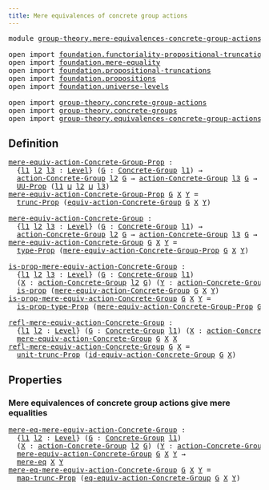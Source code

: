 ```yaml
---
title: Mere equivalences of concrete group actions
---
```


<pre class="Agda"><a id="69" class="Keyword">module</a> <a id="76" href="group-theory.mere-equivalences-concrete-group-actions.html" class="Module">group-theory.mere-equivalences-concrete-group-actions</a> <a id="130" class="Keyword">where</a>

<a id="137" class="Keyword">open</a> <a id="142" class="Keyword">import</a> <a id="149" href="foundation.functoriality-propositional-truncation.html" class="Module">foundation.functoriality-propositional-truncation</a>
<a id="199" class="Keyword">open</a> <a id="204" class="Keyword">import</a> <a id="211" href="foundation.mere-equality.html" class="Module">foundation.mere-equality</a>
<a id="236" class="Keyword">open</a> <a id="241" class="Keyword">import</a> <a id="248" href="foundation.propositional-truncations.html" class="Module">foundation.propositional-truncations</a>
<a id="285" class="Keyword">open</a> <a id="290" class="Keyword">import</a> <a id="297" href="foundation.propositions.html" class="Module">foundation.propositions</a>
<a id="321" class="Keyword">open</a> <a id="326" class="Keyword">import</a> <a id="333" href="foundation.universe-levels.html" class="Module">foundation.universe-levels</a>

<a id="361" class="Keyword">open</a> <a id="366" class="Keyword">import</a> <a id="373" href="group-theory.concrete-group-actions.html" class="Module">group-theory.concrete-group-actions</a>
<a id="409" class="Keyword">open</a> <a id="414" class="Keyword">import</a> <a id="421" href="group-theory.concrete-groups.html" class="Module">group-theory.concrete-groups</a>
<a id="450" class="Keyword">open</a> <a id="455" class="Keyword">import</a> <a id="462" href="group-theory.equivalences-concrete-group-actions.html" class="Module">group-theory.equivalences-concrete-group-actions</a>
</pre>
## Definition

<pre class="Agda"><a id="mere-equiv-action-Concrete-Group-Prop"></a><a id="539" href="group-theory.mere-equivalences-concrete-group-actions.html#539" class="Function">mere-equiv-action-Concrete-Group-Prop</a> <a id="577" class="Symbol">:</a>
  <a id="581" class="Symbol">{</a><a id="582" href="group-theory.mere-equivalences-concrete-group-actions.html#582" class="Bound">l1</a> <a id="585" href="group-theory.mere-equivalences-concrete-group-actions.html#585" class="Bound">l2</a> <a id="588" href="group-theory.mere-equivalences-concrete-group-actions.html#588" class="Bound">l3</a> <a id="591" class="Symbol">:</a> <a id="593" href="Agda.Primitive.html#597" class="Postulate">Level</a><a id="598" class="Symbol">}</a> <a id="600" class="Symbol">(</a><a id="601" href="group-theory.mere-equivalences-concrete-group-actions.html#601" class="Bound">G</a> <a id="603" class="Symbol">:</a> <a id="605" href="group-theory.concrete-groups.html#2030" class="Function">Concrete-Group</a> <a id="620" href="group-theory.mere-equivalences-concrete-group-actions.html#582" class="Bound">l1</a><a id="622" class="Symbol">)</a> <a id="624" class="Symbol">→</a>
  <a id="628" href="group-theory.concrete-group-actions.html#807" class="Function">action-Concrete-Group</a> <a id="650" href="group-theory.mere-equivalences-concrete-group-actions.html#585" class="Bound">l2</a> <a id="653" href="group-theory.mere-equivalences-concrete-group-actions.html#601" class="Bound">G</a> <a id="655" class="Symbol">→</a> <a id="657" href="group-theory.concrete-group-actions.html#807" class="Function">action-Concrete-Group</a> <a id="679" href="group-theory.mere-equivalences-concrete-group-actions.html#588" class="Bound">l3</a> <a id="682" href="group-theory.mere-equivalences-concrete-group-actions.html#601" class="Bound">G</a> <a id="684" class="Symbol">→</a>
  <a id="688" href="foundation-core.propositions.html#1393" class="Function">UU-Prop</a> <a id="696" class="Symbol">(</a><a id="697" href="group-theory.mere-equivalences-concrete-group-actions.html#582" class="Bound">l1</a> <a id="700" href="Agda.Primitive.html#810" class="Primitive Operator">⊔</a> <a id="702" href="group-theory.mere-equivalences-concrete-group-actions.html#585" class="Bound">l2</a> <a id="705" href="Agda.Primitive.html#810" class="Primitive Operator">⊔</a> <a id="707" href="group-theory.mere-equivalences-concrete-group-actions.html#588" class="Bound">l3</a><a id="709" class="Symbol">)</a>
<a id="711" href="group-theory.mere-equivalences-concrete-group-actions.html#539" class="Function">mere-equiv-action-Concrete-Group-Prop</a> <a id="749" href="group-theory.mere-equivalences-concrete-group-actions.html#749" class="Bound">G</a> <a id="751" href="group-theory.mere-equivalences-concrete-group-actions.html#751" class="Bound">X</a> <a id="753" href="group-theory.mere-equivalences-concrete-group-actions.html#753" class="Bound">Y</a> <a id="755" class="Symbol">=</a>
  <a id="759" href="foundation.propositional-truncations.html#2707" class="Function">trunc-Prop</a> <a id="770" class="Symbol">(</a><a id="771" href="group-theory.equivalences-concrete-group-actions.html#1156" class="Function">equiv-action-Concrete-Group</a> <a id="799" href="group-theory.mere-equivalences-concrete-group-actions.html#749" class="Bound">G</a> <a id="801" href="group-theory.mere-equivalences-concrete-group-actions.html#751" class="Bound">X</a> <a id="803" href="group-theory.mere-equivalences-concrete-group-actions.html#753" class="Bound">Y</a><a id="804" class="Symbol">)</a>

<a id="mere-equiv-action-Concrete-Group"></a><a id="807" href="group-theory.mere-equivalences-concrete-group-actions.html#807" class="Function">mere-equiv-action-Concrete-Group</a> <a id="840" class="Symbol">:</a>
  <a id="844" class="Symbol">{</a><a id="845" href="group-theory.mere-equivalences-concrete-group-actions.html#845" class="Bound">l1</a> <a id="848" href="group-theory.mere-equivalences-concrete-group-actions.html#848" class="Bound">l2</a> <a id="851" href="group-theory.mere-equivalences-concrete-group-actions.html#851" class="Bound">l3</a> <a id="854" class="Symbol">:</a> <a id="856" href="Agda.Primitive.html#597" class="Postulate">Level</a><a id="861" class="Symbol">}</a> <a id="863" class="Symbol">(</a><a id="864" href="group-theory.mere-equivalences-concrete-group-actions.html#864" class="Bound">G</a> <a id="866" class="Symbol">:</a> <a id="868" href="group-theory.concrete-groups.html#2030" class="Function">Concrete-Group</a> <a id="883" href="group-theory.mere-equivalences-concrete-group-actions.html#845" class="Bound">l1</a><a id="885" class="Symbol">)</a> <a id="887" class="Symbol">→</a>
  <a id="891" href="group-theory.concrete-group-actions.html#807" class="Function">action-Concrete-Group</a> <a id="913" href="group-theory.mere-equivalences-concrete-group-actions.html#848" class="Bound">l2</a> <a id="916" href="group-theory.mere-equivalences-concrete-group-actions.html#864" class="Bound">G</a> <a id="918" class="Symbol">→</a> <a id="920" href="group-theory.concrete-group-actions.html#807" class="Function">action-Concrete-Group</a> <a id="942" href="group-theory.mere-equivalences-concrete-group-actions.html#851" class="Bound">l3</a> <a id="945" href="group-theory.mere-equivalences-concrete-group-actions.html#864" class="Bound">G</a> <a id="947" class="Symbol">→</a> <a id="949" href="foundation-core.universe-levels.html#235" class="Primitive">UU</a> <a id="952" class="Symbol">(</a><a id="953" href="group-theory.mere-equivalences-concrete-group-actions.html#845" class="Bound">l1</a> <a id="956" href="Agda.Primitive.html#810" class="Primitive Operator">⊔</a> <a id="958" href="group-theory.mere-equivalences-concrete-group-actions.html#848" class="Bound">l2</a> <a id="961" href="Agda.Primitive.html#810" class="Primitive Operator">⊔</a> <a id="963" href="group-theory.mere-equivalences-concrete-group-actions.html#851" class="Bound">l3</a><a id="965" class="Symbol">)</a>
<a id="967" href="group-theory.mere-equivalences-concrete-group-actions.html#807" class="Function">mere-equiv-action-Concrete-Group</a> <a id="1000" href="group-theory.mere-equivalences-concrete-group-actions.html#1000" class="Bound">G</a> <a id="1002" href="group-theory.mere-equivalences-concrete-group-actions.html#1002" class="Bound">X</a> <a id="1004" href="group-theory.mere-equivalences-concrete-group-actions.html#1004" class="Bound">Y</a> <a id="1006" class="Symbol">=</a>
  <a id="1010" href="foundation-core.propositions.html#1495" class="Function">type-Prop</a> <a id="1020" class="Symbol">(</a><a id="1021" href="group-theory.mere-equivalences-concrete-group-actions.html#539" class="Function">mere-equiv-action-Concrete-Group-Prop</a> <a id="1059" href="group-theory.mere-equivalences-concrete-group-actions.html#1000" class="Bound">G</a> <a id="1061" href="group-theory.mere-equivalences-concrete-group-actions.html#1002" class="Bound">X</a> <a id="1063" href="group-theory.mere-equivalences-concrete-group-actions.html#1004" class="Bound">Y</a><a id="1064" class="Symbol">)</a>

<a id="is-prop-mere-equiv-action-Concrete-Group"></a><a id="1067" href="group-theory.mere-equivalences-concrete-group-actions.html#1067" class="Function">is-prop-mere-equiv-action-Concrete-Group</a> <a id="1108" class="Symbol">:</a>
  <a id="1112" class="Symbol">{</a><a id="1113" href="group-theory.mere-equivalences-concrete-group-actions.html#1113" class="Bound">l1</a> <a id="1116" href="group-theory.mere-equivalences-concrete-group-actions.html#1116" class="Bound">l2</a> <a id="1119" href="group-theory.mere-equivalences-concrete-group-actions.html#1119" class="Bound">l3</a> <a id="1122" class="Symbol">:</a> <a id="1124" href="Agda.Primitive.html#597" class="Postulate">Level</a><a id="1129" class="Symbol">}</a> <a id="1131" class="Symbol">(</a><a id="1132" href="group-theory.mere-equivalences-concrete-group-actions.html#1132" class="Bound">G</a> <a id="1134" class="Symbol">:</a> <a id="1136" href="group-theory.concrete-groups.html#2030" class="Function">Concrete-Group</a> <a id="1151" href="group-theory.mere-equivalences-concrete-group-actions.html#1113" class="Bound">l1</a><a id="1153" class="Symbol">)</a>
  <a id="1157" class="Symbol">(</a><a id="1158" href="group-theory.mere-equivalences-concrete-group-actions.html#1158" class="Bound">X</a> <a id="1160" class="Symbol">:</a> <a id="1162" href="group-theory.concrete-group-actions.html#807" class="Function">action-Concrete-Group</a> <a id="1184" href="group-theory.mere-equivalences-concrete-group-actions.html#1116" class="Bound">l2</a> <a id="1187" href="group-theory.mere-equivalences-concrete-group-actions.html#1132" class="Bound">G</a><a id="1188" class="Symbol">)</a> <a id="1190" class="Symbol">(</a><a id="1191" href="group-theory.mere-equivalences-concrete-group-actions.html#1191" class="Bound">Y</a> <a id="1193" class="Symbol">:</a> <a id="1195" href="group-theory.concrete-group-actions.html#807" class="Function">action-Concrete-Group</a> <a id="1217" href="group-theory.mere-equivalences-concrete-group-actions.html#1119" class="Bound">l3</a> <a id="1220" href="group-theory.mere-equivalences-concrete-group-actions.html#1132" class="Bound">G</a><a id="1221" class="Symbol">)</a> <a id="1223" class="Symbol">→</a>
  <a id="1227" href="foundation-core.propositions.html#1309" class="Function">is-prop</a> <a id="1235" class="Symbol">(</a><a id="1236" href="group-theory.mere-equivalences-concrete-group-actions.html#807" class="Function">mere-equiv-action-Concrete-Group</a> <a id="1269" href="group-theory.mere-equivalences-concrete-group-actions.html#1132" class="Bound">G</a> <a id="1271" href="group-theory.mere-equivalences-concrete-group-actions.html#1158" class="Bound">X</a> <a id="1273" href="group-theory.mere-equivalences-concrete-group-actions.html#1191" class="Bound">Y</a><a id="1274" class="Symbol">)</a>
<a id="1276" href="group-theory.mere-equivalences-concrete-group-actions.html#1067" class="Function">is-prop-mere-equiv-action-Concrete-Group</a> <a id="1317" href="group-theory.mere-equivalences-concrete-group-actions.html#1317" class="Bound">G</a> <a id="1319" href="group-theory.mere-equivalences-concrete-group-actions.html#1319" class="Bound">X</a> <a id="1321" href="group-theory.mere-equivalences-concrete-group-actions.html#1321" class="Bound">Y</a> <a id="1323" class="Symbol">=</a>
  <a id="1327" href="foundation-core.propositions.html#1562" class="Function">is-prop-type-Prop</a> <a id="1345" class="Symbol">(</a><a id="1346" href="group-theory.mere-equivalences-concrete-group-actions.html#539" class="Function">mere-equiv-action-Concrete-Group-Prop</a> <a id="1384" href="group-theory.mere-equivalences-concrete-group-actions.html#1317" class="Bound">G</a> <a id="1386" href="group-theory.mere-equivalences-concrete-group-actions.html#1319" class="Bound">X</a> <a id="1388" href="group-theory.mere-equivalences-concrete-group-actions.html#1321" class="Bound">Y</a><a id="1389" class="Symbol">)</a>

<a id="refl-mere-equiv-action-Concrete-Group"></a><a id="1392" href="group-theory.mere-equivalences-concrete-group-actions.html#1392" class="Function">refl-mere-equiv-action-Concrete-Group</a> <a id="1430" class="Symbol">:</a>
  <a id="1434" class="Symbol">{</a><a id="1435" href="group-theory.mere-equivalences-concrete-group-actions.html#1435" class="Bound">l1</a> <a id="1438" href="group-theory.mere-equivalences-concrete-group-actions.html#1438" class="Bound">l2</a> <a id="1441" class="Symbol">:</a> <a id="1443" href="Agda.Primitive.html#597" class="Postulate">Level</a><a id="1448" class="Symbol">}</a> <a id="1450" class="Symbol">(</a><a id="1451" href="group-theory.mere-equivalences-concrete-group-actions.html#1451" class="Bound">G</a> <a id="1453" class="Symbol">:</a> <a id="1455" href="group-theory.concrete-groups.html#2030" class="Function">Concrete-Group</a> <a id="1470" href="group-theory.mere-equivalences-concrete-group-actions.html#1435" class="Bound">l1</a><a id="1472" class="Symbol">)</a> <a id="1474" class="Symbol">(</a><a id="1475" href="group-theory.mere-equivalences-concrete-group-actions.html#1475" class="Bound">X</a> <a id="1477" class="Symbol">:</a> <a id="1479" href="group-theory.concrete-group-actions.html#807" class="Function">action-Concrete-Group</a> <a id="1501" href="group-theory.mere-equivalences-concrete-group-actions.html#1438" class="Bound">l2</a> <a id="1504" href="group-theory.mere-equivalences-concrete-group-actions.html#1451" class="Bound">G</a><a id="1505" class="Symbol">)</a> <a id="1507" class="Symbol">→</a>
  <a id="1511" href="group-theory.mere-equivalences-concrete-group-actions.html#807" class="Function">mere-equiv-action-Concrete-Group</a> <a id="1544" href="group-theory.mere-equivalences-concrete-group-actions.html#1451" class="Bound">G</a> <a id="1546" href="group-theory.mere-equivalences-concrete-group-actions.html#1475" class="Bound">X</a> <a id="1548" href="group-theory.mere-equivalences-concrete-group-actions.html#1475" class="Bound">X</a>
<a id="1550" href="group-theory.mere-equivalences-concrete-group-actions.html#1392" class="Function">refl-mere-equiv-action-Concrete-Group</a> <a id="1588" href="group-theory.mere-equivalences-concrete-group-actions.html#1588" class="Bound">G</a> <a id="1590" href="group-theory.mere-equivalences-concrete-group-actions.html#1590" class="Bound">X</a> <a id="1592" class="Symbol">=</a>
  <a id="1596" href="foundation.propositional-truncations.html#2293" class="Function">unit-trunc-Prop</a> <a id="1612" class="Symbol">(</a><a id="1613" href="group-theory.equivalences-concrete-group-actions.html#1366" class="Function">id-equiv-action-Concrete-Group</a> <a id="1644" href="group-theory.mere-equivalences-concrete-group-actions.html#1588" class="Bound">G</a> <a id="1646" href="group-theory.mere-equivalences-concrete-group-actions.html#1590" class="Bound">X</a><a id="1647" class="Symbol">)</a>
</pre>
## Properties

### Mere equivalences of concrete group actions give mere equalities

<pre class="Agda"><a id="mere-eq-mere-equiv-action-Concrete-Group"></a><a id="1747" href="group-theory.mere-equivalences-concrete-group-actions.html#1747" class="Function">mere-eq-mere-equiv-action-Concrete-Group</a> <a id="1788" class="Symbol">:</a>
  <a id="1792" class="Symbol">{</a><a id="1793" href="group-theory.mere-equivalences-concrete-group-actions.html#1793" class="Bound">l1</a> <a id="1796" href="group-theory.mere-equivalences-concrete-group-actions.html#1796" class="Bound">l2</a> <a id="1799" class="Symbol">:</a> <a id="1801" href="Agda.Primitive.html#597" class="Postulate">Level</a><a id="1806" class="Symbol">}</a> <a id="1808" class="Symbol">(</a><a id="1809" href="group-theory.mere-equivalences-concrete-group-actions.html#1809" class="Bound">G</a> <a id="1811" class="Symbol">:</a> <a id="1813" href="group-theory.concrete-groups.html#2030" class="Function">Concrete-Group</a> <a id="1828" href="group-theory.mere-equivalences-concrete-group-actions.html#1793" class="Bound">l1</a><a id="1830" class="Symbol">)</a>
  <a id="1834" class="Symbol">(</a><a id="1835" href="group-theory.mere-equivalences-concrete-group-actions.html#1835" class="Bound">X</a> <a id="1837" class="Symbol">:</a> <a id="1839" href="group-theory.concrete-group-actions.html#807" class="Function">action-Concrete-Group</a> <a id="1861" href="group-theory.mere-equivalences-concrete-group-actions.html#1796" class="Bound">l2</a> <a id="1864" href="group-theory.mere-equivalences-concrete-group-actions.html#1809" class="Bound">G</a><a id="1865" class="Symbol">)</a> <a id="1867" class="Symbol">(</a><a id="1868" href="group-theory.mere-equivalences-concrete-group-actions.html#1868" class="Bound">Y</a> <a id="1870" class="Symbol">:</a> <a id="1872" href="group-theory.concrete-group-actions.html#807" class="Function">action-Concrete-Group</a> <a id="1894" href="group-theory.mere-equivalences-concrete-group-actions.html#1796" class="Bound">l2</a> <a id="1897" href="group-theory.mere-equivalences-concrete-group-actions.html#1809" class="Bound">G</a><a id="1898" class="Symbol">)</a> <a id="1900" class="Symbol">→</a>
  <a id="1904" href="group-theory.mere-equivalences-concrete-group-actions.html#807" class="Function">mere-equiv-action-Concrete-Group</a> <a id="1937" href="group-theory.mere-equivalences-concrete-group-actions.html#1809" class="Bound">G</a> <a id="1939" href="group-theory.mere-equivalences-concrete-group-actions.html#1835" class="Bound">X</a> <a id="1941" href="group-theory.mere-equivalences-concrete-group-actions.html#1868" class="Bound">Y</a> <a id="1943" class="Symbol">→</a>
  <a id="1947" href="foundation.mere-equality.html#1109" class="Function">mere-eq</a> <a id="1955" href="group-theory.mere-equivalences-concrete-group-actions.html#1835" class="Bound">X</a> <a id="1957" href="group-theory.mere-equivalences-concrete-group-actions.html#1868" class="Bound">Y</a>
<a id="1959" href="group-theory.mere-equivalences-concrete-group-actions.html#1747" class="Function">mere-eq-mere-equiv-action-Concrete-Group</a> <a id="2000" href="group-theory.mere-equivalences-concrete-group-actions.html#2000" class="Bound">G</a> <a id="2002" href="group-theory.mere-equivalences-concrete-group-actions.html#2002" class="Bound">X</a> <a id="2004" href="group-theory.mere-equivalences-concrete-group-actions.html#2004" class="Bound">Y</a> <a id="2006" class="Symbol">=</a>
  <a id="2010" href="foundation.functoriality-propositional-truncation.html#1456" class="Function">map-trunc-Prop</a> <a id="2025" class="Symbol">(</a><a id="2026" href="group-theory.equivalences-concrete-group-actions.html#1946" class="Function">eq-equiv-action-Concrete-Group</a> <a id="2057" href="group-theory.mere-equivalences-concrete-group-actions.html#2000" class="Bound">G</a> <a id="2059" href="group-theory.mere-equivalences-concrete-group-actions.html#2002" class="Bound">X</a> <a id="2061" href="group-theory.mere-equivalences-concrete-group-actions.html#2004" class="Bound">Y</a><a id="2062" class="Symbol">)</a>
</pre>